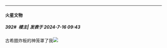 ﻿
*****

####  火星文物  
##### 392#         楼主| 发表于 2024-7-16 09:43

古希腊炸板的神笼罩了我<img src="https://static.saraba1st.com/image/smiley/face2017/152.png" referrerpolicy="no-referrer">

